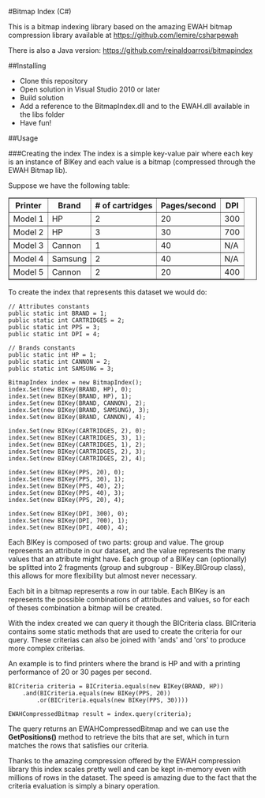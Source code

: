 #Bitmap Index (C#)

This is a bitmap indexing library based on the amazing EWAH bitmap compression library available at https://github.com/lemire/csharpewah

There is also a Java version: https://github.com/reinaldoarrosi/bitmapindex

##Installing

- Clone this repository
- Open solution in Visual Studio 2010 or later
- Build solution
- Add a reference to the BitmapIndex.dll and to the EWAH.dll available in the libs folder
- Have fun!

##Usage

###Creating the index
The index is a simple key-value pair where each key is an instance of BIKey and each value is a bitmap (compressed through the EWAH Bitmap lib).

Suppose we have the following table:
<table border="1" cellpadding="5">
    <tr>
        <th>
            Printer
        </th>
        <th>
            Brand
        </th>
        <th>
            # of cartridges
        </th>
        <th>
            Pages/second
        </th>
        <th>
            DPI
        </th>
    </tr>
    <tr>
        <td>
            Model 1
        </td>
        <td>
            HP
        </td>
        <td>
            2
        </td>
        <td>
            20
        </td>
        <td>
            300
        </td>
    </tr>
    <tr>
        <td>
            Model 2
        </td>
        <td>
            HP
        </td>
        <td>
            3
        </td>
        <td>
            30
        </td>
        <td>
            700
        </td>
    </tr>
    <tr>
        <td>
            Model 3
        </td>
        <td>
            Cannon
        </td>
        <td>
            1
        </td>
        <td>
            40
        </td>
        <td>
            N/A
        </td>
    </tr>
    <tr>
        <td>
            Model 4
        </td>
        <td>
            Samsung
        </td>
        <td>
            2
        </td>
        <td>
            40
        </td>
        <td>
            N/A
        </td>
    </tr>
    <tr>
        <td>
            Model 5
        </td>
        <td>
            Cannon
        </td>
        <td>
            2
        </td>
        <td>
            20
        </td>
        <td>
            400
        </td>
    </tr>
</table>

To create the index that represents this dataset we would do:
    
    // Attributes constants
    public static int BRAND = 1;
    public static int CARTRIDGES = 2;
    public static int PPS = 3;
    public static int DPI = 4;
    
    // Brands constants
    public static int HP = 1;
    public static int CANNON = 2;
    public static int SAMSUNG = 3;
    
    BitmapIndex index = new BitmapIndex();
    index.Set(new BIKey(BRAND, HP), 0);
    index.Set(new BIKey(BRAND, HP), 1);
    index.Set(new BIKey(BRAND, CANNON), 2);
    index.Set(new BIKey(BRAND, SAMSUNG), 3);
    index.Set(new BIKey(BRAND, CANNON), 4);
    
    index.Set(new BIKey(CARTRIDGES, 2), 0);
    index.Set(new BIKey(CARTRIDGES, 3), 1);
    index.Set(new BIKey(CARTRIDGES, 1), 2);
    index.Set(new BIKey(CARTRIDGES, 2), 3);
    index.Set(new BIKey(CARTRIDGES, 2), 4);
    
    index.Set(new BIKey(PPS, 20), 0);
    index.Set(new BIKey(PPS, 30), 1);
    index.Set(new BIKey(PPS, 40), 2);
    index.Set(new BIKey(PPS, 40), 3);
    index.Set(new BIKey(PPS, 20), 4);
    
    index.Set(new BIKey(DPI, 300), 0);
    index.Set(new BIKey(DPI, 700), 1);
    index.Set(new BIKey(DPI, 400), 4);

Each BIKey is composed of two parts: group and value. The group represents an attribute in our dataset, and the value represents the many values that an atribute might have. Each group of a BIKey can (optionally) be splitted into 2 fragments (group and subgroup - BIKey.BIGroup class), this allows for more flexibility but almost never necessary.

Each bit in a bitmap represents a row in our table. Each BIKey is an represents the possible combinations of attributes and values, so for each of theses combination a bitmap will be created.

With the index created we can query it though the BICriteria class. BICriteria contains some static methods that are used to create the criteria for our query. These criterias can also be joined with 'ands' and 'ors' to produce more complex criterias.

An example is to find printers where the brand is HP and with a printing performance of 20 or 30 pages per second.
    
    BICriteria criteria = BICriteria.equals(new BIKey(BRAND, HP))
        .and(BICriteria.equals(new BIKey(PPS, 20))
            .or(BICriteria.equals(new BIKey(PPS, 30))))
            
    EWAHCompressedBitmap result = index.query(criteria);
    
The query returns an EWAHCompressedBitmap and we can use the **GetPositions()** method to retrieve the bits that are set, which in turn matches the rows that satisfies our criteria.

Thanks to the amazing compression offered by the EWAH compression library this index scales pretty well and can be kept in-memory even with millions of rows in the dataset. The speed is amazing due to the fact that the criteria evaluation is simply a binary operation.